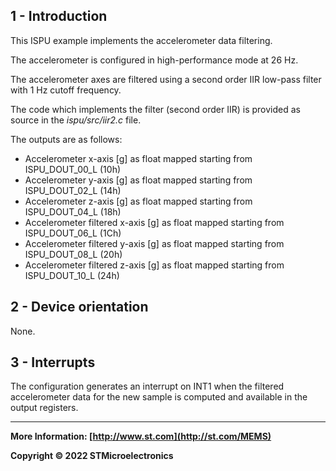 ## 1 - Introduction

This ISPU example implements the accelerometer data filtering.

The accelerometer is configured in high-performance mode at 26 Hz.

The accelerometer axes are filtered using a second order IIR low-pass filter with 1 Hz cutoff frequency.

The code which implements the filter (second order IIR) is provided as source in the *ispu/src/iir2.c* file.

The outputs are as follows:

* Accelerometer x-axis [g] as float mapped starting from ISPU_DOUT_00_L (10h)
* Accelerometer y-axis [g] as float mapped starting from ISPU_DOUT_02_L (14h)
* Accelerometer z-axis [g] as float mapped starting from ISPU_DOUT_04_L (18h)
* Accelerometer filtered x-axis [g] as float mapped starting from ISPU_DOUT_06_L (1Ch)
* Accelerometer filtered y-axis [g] as float mapped starting from ISPU_DOUT_08_L (20h)
* Accelerometer filtered z-axis [g] as float mapped starting from ISPU_DOUT_10_L (24h)


## 2 - Device orientation

None.


## 3 - Interrupts

The configuration generates an interrupt on INT1 when the filtered accelerometer data for the new sample is computed and available in the output registers.

------

**More Information: [http://www.st.com](http://st.com/MEMS)**

**Copyright © 2022 STMicroelectronics**